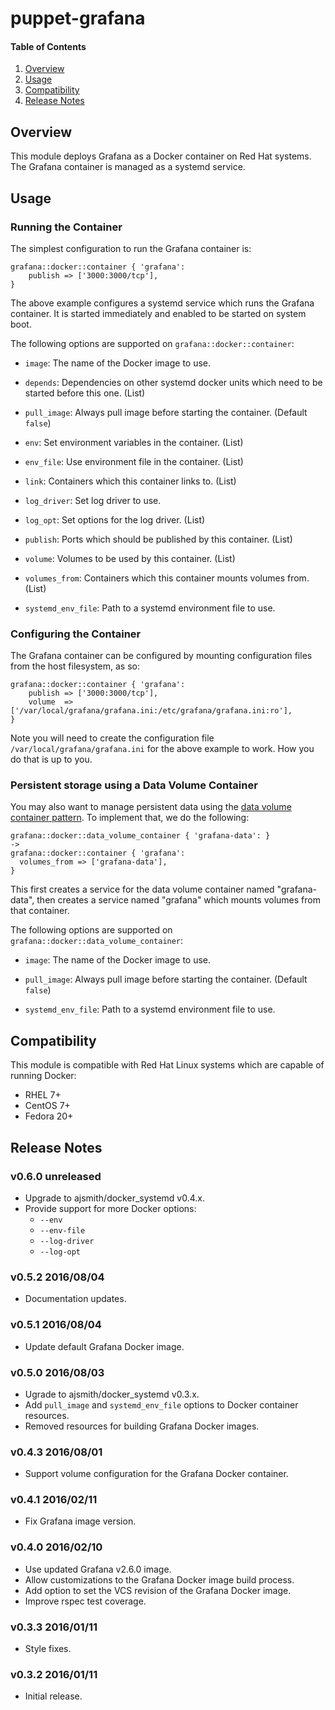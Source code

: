# puppet-grafana

#### Table of Contents

 1. [Overview](#overview)
 2. [Usage](#usage)
 3. [Compatibility](#compatibility)
 4. [Release Notes](#release-notes)

## Overview

This module deploys Grafana as a Docker container on Red Hat systems. The
Grafana container is managed as a systemd service.

## Usage

### Running the Container

The simplest configuration to run the Grafana container is:

```puppet
grafana::docker::container { 'grafana':
    publish => ['3000:3000/tcp'],
}
```

The above example configures a systemd service which runs the Grafana
container. It is started immediately and enabled to be started on system boot.

The following options are supported on `grafana::docker::container`:

  * `image`: The name of the Docker image to use.

  * `depends`: Dependencies on other systemd docker units which need to be
    started before this one. (List)

  * `pull_image`: Always pull image before starting the container. (Default
    `false`)

  * `env`: Set environment variables in the container. (List)

  * `env_file`: Use environment file in the container. (List)

  * `link`: Containers which this container links to. (List)

  * `log_driver`: Set log driver to use.

  * `log_opt`: Set options for the log driver. (List)

  * `publish`: Ports which should be published by this container. (List)

  * `volume`: Volumes to be used by this container. (List)

  * `volumes_from`: Containers which this container mounts volumes from. (List)

  * `systemd_env_file`: Path to a systemd environment file to use.

### Configuring the Container

The Grafana container can be configured by mounting configuration files from
the host filesystem, as so:

```puppet
grafana::docker::container { 'grafana':
    publish => ['3000:3000/tcp'],
    volume  => ['/var/local/grafana/grafana.ini:/etc/grafana/grafana.ini:ro'],
}
```

Note you will need to create the configuration file
`/var/local/grafana/grafana.ini` for the above example to work. How you do that
is up to you.

### Persistent storage using a Data Volume Container

You may also want to manage persistent data using the
[data volume container pattern](https://docs.docker.com/userguide/dockervolumes/#creating-and-mounting-a-data-volume-container).
To implement that, we do the following:

```puppet
grafana::docker::data_volume_container { 'grafana-data': }
->
grafana::docker::container { 'grafana':
  volumes_from => ['grafana-data'],
}
```

This first creates a service for the data volume container named
"grafana-data", then creates a service named "grafana" which mounts volumes
from that container.

The following options are supported on
`grafana::docker::data_volume_container`:

  * `image`: The name of the Docker image to use.

  * `pull_image`: Always pull image before starting the container. (Default
    `false`)

  * `systemd_env_file`: Path to a systemd environment file to use.

## Compatibility

This module is compatible with Red Hat Linux systems which are capable of
running Docker:

  * RHEL 7+
  * CentOS 7+
  * Fedora 20+

## Release Notes

### v0.6.0 unreleased

- Upgrade to ajsmith/docker_systemd v0.4.x.
- Provide support for more Docker options:
  - `--env`
  - `--env-file`
  - `--log-driver`
  - `--log-opt`

### v0.5.2 2016/08/04

- Documentation updates.

### v0.5.1 2016/08/04

- Update default Grafana Docker image.

### v0.5.0 2016/08/03

- Ugrade to ajsmith/docker_systemd v0.3.x.
- Add `pull_image` and `systemd_env_file` options to Docker container
  resources.
- Removed resources for building Grafana Docker images.

### v0.4.3 2016/08/01

- Support volume configuration for the Grafana Docker container.

### v0.4.1 2016/02/11

- Fix Grafana image version.

### v0.4.0 2016/02/10

- Use updated Grafana v2.6.0 image.
- Allow customizations to the Grafana Docker image build process.
- Add option to set the VCS revision of the Grafana Docker image.
- Improve rspec test coverage.

### v0.3.3 2016/01/11

- Style fixes.

### v0.3.2 2016/01/11

- Initial release.
